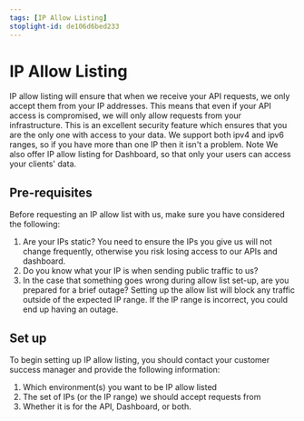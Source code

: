 ```yaml
---
tags: [IP Allow Listing]
stoplight-id: de106d6bed233
---
```


# IP Allow Listing

IP allow listing will ensure that when we receive your API requests, we only accept them from your IP addresses. This means that even if your API access is compromised, we will only allow requests from your infrastructure. This is an excellent security feature which ensures that you are the only one with access to your data. We support both ipv4 and ipv6 ranges, so if you have more than one IP then it isn't a problem. Note We also offer IP allow listing for Dashboard, so that only your users can access your clients' data.

## Pre-requisites

Before requesting an IP allow list with us, make sure you have considered the following:

1. Are your IPs static? You need to ensure the IPs you give us will not change frequently, otherwise you risk losing access to our APIs and dashboard.
2. Do you know what your IP is when sending public traffic to us?
3. In the case that something goes wrong during allow list set-up, are you prepared for a brief outage? Setting up the allow list will block any traffic outside of the expected IP range. If the IP range is incorrect, you could end up having an outage.

## Set up

To begin setting up IP allow listing, you should contact your customer success manager and provide the following information:

1. Which environment(s) you want to be IP allow listed
2. The set of IPs (or the IP range) we should accept requests from
3. Whether it is for the API, Dashboard, or both.
